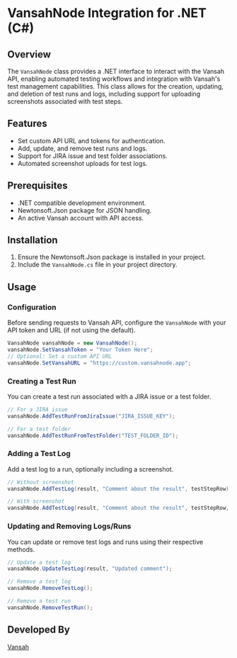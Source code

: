# VansahNode Integration for .NET (C#)

## Overview
The `VansahNode` class provides a .NET interface to interact with the Vansah API, enabling automated testing workflows and integration with Vansah's test management capabilities. This class allows for the creation, updating, and deletion of test runs and logs, including support for uploading screenshots associated with test steps.

## Features
- Set custom API URL and tokens for authentication.
- Add, update, and remove test runs and logs.
- Support for JIRA issue and test folder associations.
- Automated screenshot uploads for test logs.

## Prerequisites
- .NET compatible development environment.
- Newtonsoft.Json package for JSON handling.
- An active Vansah account with API access.

## Installation
1. Ensure the Newtonsoft.Json package is installed in your project.
2. Include the `VansahNode.cs` file in your project directory.

## Usage

### Configuration
Before sending requests to Vansah API, configure the `VansahNode` with your API token and URL (if not using the default).

```csharp
VansahNode vansahNode = new VansahNode();
vansahNode.SetVansahToken = "Your Token Here";
// Optional: Set a custom API URL
vansahNode.SetVansahURL = "https://custom.vansahnode.app";
```

### Creating a Test Run
You can create a test run associated with a JIRA issue or a test folder.

```csharp
// For a JIRA issue
vansahNode.AddTestRunFromJiraIssue("JIRA_ISSUE_KEY");

// For a test folder
vansahNode.AddTestRunFromTestFolder("TEST_FOLDER_ID");

```

### Adding a Test Log
Add a test log to a run, optionally including a screenshot.

```csharp
// Without screenshot
vansahNode.AddTestLog(result, "Comment about the result", testStepRow);

// With screenshot
vansahNode.AddTestLog(result, "Comment about the result", testStepRow, @"path\to\screenshot.png");

```

### Updating and Removing Logs/Runs
You can update or remove test logs and runs using their respective methods.

```csharp
// Update a test log
vansahNode.UpdateTestLog(result, "Updated comment");

// Remove a test log
vansahNode.RemoveTestLog();

// Remove a test run
vansahNode.RemoveTestRun();
```

## Developed By

[Vansah](https://vansah.com/)




